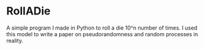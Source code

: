 # RollADie
A simple program I made in Python to roll a die 10^n number of times. I used this model to write a paper on pseudorandomness and random processes in reality.
